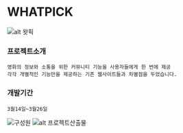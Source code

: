 
# WHATPICK

![alt 왓픽](https://user-images.githubusercontent.com/126428632/228108498-f636236f-ad10-4909-91b9-334feac95fec.jpg)

### 프로젝트소개
```
영화의 정보와 소통을 위한 커뮤니티 기능을 사용자들에게 한 번에 제공
각각 개별적인 기능만을 제공하는 기존 웹사이트들과 차별점을 두었습니다.
```

### 개발기간
```
3월14일~3월26일
```
![구성원](https://user-images.githubusercontent.com/126428632/228110190-447b85e3-16a9-4bbd-bbf9-265e74f2a53a.jpg)
![alt 프로젝트산출물](https://user-images.githubusercontent.com/126428632/228110027-2a4e635e-1f90-41a4-9358-7f0e2ce179fa.jpg)

